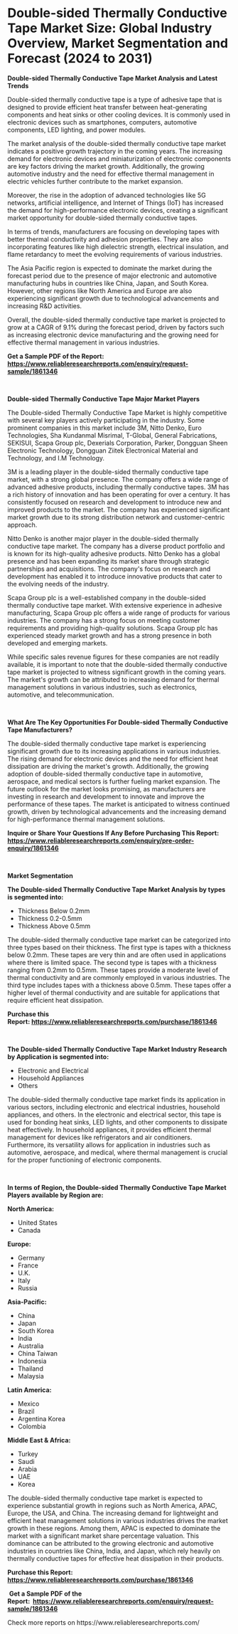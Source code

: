 <p><h1>Double-sided Thermally Conductive Tape Market Size: Global Industry Overview, Market Segmentation and Forecast (2024 to 2031)</h1></p><p><strong>Double-sided Thermally Conductive Tape Market Analysis and Latest Trends</strong></p>
<p><p>Double-sided thermally conductive tape is a type of adhesive tape that is designed to provide efficient heat transfer between heat-generating components and heat sinks or other cooling devices. It is commonly used in electronic devices such as smartphones, computers, automotive components, LED lighting, and power modules.</p><p>The market analysis of the double-sided thermally conductive tape market indicates a positive growth trajectory in the coming years. The increasing demand for electronic devices and miniaturization of electronic components are key factors driving the market growth. Additionally, the growing automotive industry and the need for effective thermal management in electric vehicles further contribute to the market expansion.</p><p>Moreover, the rise in the adoption of advanced technologies like 5G networks, artificial intelligence, and Internet of Things (IoT) has increased the demand for high-performance electronic devices, creating a significant market opportunity for double-sided thermally conductive tapes.</p><p>In terms of trends, manufacturers are focusing on developing tapes with better thermal conductivity and adhesion properties. They are also incorporating features like high dielectric strength, electrical insulation, and flame retardancy to meet the evolving requirements of various industries.</p><p>The Asia Pacific region is expected to dominate the market during the forecast period due to the presence of major electronic and automotive manufacturing hubs in countries like China, Japan, and South Korea. However, other regions like North America and Europe are also experiencing significant growth due to technological advancements and increasing R&D activities.</p><p>Overall, the double-sided thermally conductive tape market is projected to grow at a CAGR of 9.1% during the forecast period, driven by factors such as increasing electronic device manufacturing and the growing need for effective thermal management in various industries.</p></p>
<p><strong>Get a Sample PDF of the Report:&nbsp; <a href="https://www.reliableresearchreports.com/enquiry/request-sample/1861346">https://www.reliableresearchreports.com/enquiry/request-sample/1861346</a></strong></p>
<p>&nbsp;</p>
<p><strong>Double-sided Thermally Conductive Tape Major Market Players</strong></p>
<p><p>The Double-sided Thermally Conductive Tape Market is highly competitive with several key players actively participating in the industry. Some prominent companies in this market include 3M, Nitto Denko, Euro Technologies, Sha Kundanmal Misrimal, T-Global, General Fabrications, SEKISUI, Scapa Group plc, Dexerials Corporation, Parker, Dongguan Sheen Electronic Technology, Dongguan Ziitek Electronical Material and Technology, and I.M Technology.</p><p>3M is a leading player in the double-sided thermally conductive tape market, with a strong global presence. The company offers a wide range of advanced adhesive products, including thermally conductive tapes. 3M has a rich history of innovation and has been operating for over a century. It has consistently focused on research and development to introduce new and improved products to the market. The company has experienced significant market growth due to its strong distribution network and customer-centric approach.</p><p>Nitto Denko is another major player in the double-sided thermally conductive tape market. The company has a diverse product portfolio and is known for its high-quality adhesive products. Nitto Denko has a global presence and has been expanding its market share through strategic partnerships and acquisitions. The company's focus on research and development has enabled it to introduce innovative products that cater to the evolving needs of the industry.</p><p>Scapa Group plc is a well-established company in the double-sided thermally conductive tape market. With extensive experience in adhesive manufacturing, Scapa Group plc offers a wide range of products for various industries. The company has a strong focus on meeting customer requirements and providing high-quality solutions. Scapa Group plc has experienced steady market growth and has a strong presence in both developed and emerging markets.</p><p>While specific sales revenue figures for these companies are not readily available, it is important to note that the double-sided thermally conductive tape market is projected to witness significant growth in the coming years. The market's growth can be attributed to increasing demand for thermal management solutions in various industries, such as electronics, automotive, and telecommunication.</p></p>
<p>&nbsp;</p>
<p><strong>What Are The Key Opportunities For Double-sided Thermally Conductive Tape Manufacturers?</strong></p>
<p><p>The double-sided thermally conductive tape market is experiencing significant growth due to its increasing applications in various industries. The rising demand for electronic devices and the need for efficient heat dissipation are driving the market's growth. Additionally, the growing adoption of double-sided thermally conductive tape in automotive, aerospace, and medical sectors is further fueling market expansion. The future outlook for the market looks promising, as manufacturers are investing in research and development to innovate and improve the performance of these tapes. The market is anticipated to witness continued growth, driven by technological advancements and the increasing demand for high-performance thermal management solutions.</p></p>
<p><strong>Inquire or Share Your Questions If Any Before Purchasing This Report: <a href="https://www.reliableresearchreports.com/enquiry/pre-order-enquiry/1861346">https://www.reliableresearchreports.com/enquiry/pre-order-enquiry/1861346</a></strong></p>
<p>&nbsp;</p>
<p><strong>Market Segmentation</strong></p>
<p><strong>The Double-sided Thermally Conductive Tape Market Analysis by types is segmented into:</strong></p>
<p><ul><li>Thickness Below 0.2mm</li><li>Thickness 0.2-0.5mm</li><li>Thickness Above 0.5mm</li></ul></p>
<p><p>The double-sided thermally conductive tape market can be categorized into three types based on their thickness. The first type is tapes with a thickness below 0.2mm. These tapes are very thin and are often used in applications where there is limited space. The second type is tapes with a thickness ranging from 0.2mm to 0.5mm. These tapes provide a moderate level of thermal conductivity and are commonly employed in various industries. The third type includes tapes with a thickness above 0.5mm. These tapes offer a higher level of thermal conductivity and are suitable for applications that require efficient heat dissipation.</p></p>
<p><strong>Purchase this Report:&nbsp;<a href="https://www.reliableresearchreports.com/purchase/1861346">https://www.reliableresearchreports.com/purchase/1861346</a></strong></p>
<p>&nbsp;</p>
<p><strong>The Double-sided Thermally Conductive Tape Market Industry Research by Application is segmented into:</strong></p>
<p><ul><li>Electronic and Electrical</li><li>Household Appliances</li><li>Others</li></ul></p>
<p><p>The double-sided thermally conductive tape market finds its application in various sectors, including electronic and electrical industries, household appliances, and others. In the electronic and electrical sector, this tape is used for bonding heat sinks, LED lights, and other components to dissipate heat effectively. In household appliances, it provides efficient thermal management for devices like refrigerators and air conditioners. Furthermore, its versatility allows for application in industries such as automotive, aerospace, and medical, where thermal management is crucial for the proper functioning of electronic components.</p></p>
<p>&nbsp;</p>
<p><strong>In terms of Region, the Double-sided Thermally Conductive Tape Market Players available by Region are:</strong></p>
<p>
    <p> <strong> North America: </strong>
        <ul>
            <li>United States</li>
            <li>Canada</li>
        </ul>
        </p> 
    <p> <strong> Europe: </strong>
        <ul>
            <li>Germany</li>
            <li>France</li>
            <li>U.K.</li>
            <li>Italy</li>
            <li>Russia</li>
        </ul>
        </p> 
    <p> <strong> Asia-Pacific: </strong>
        <ul>
            <li>China</li>
            <li>Japan</li>
            <li>South Korea</li>
            <li>India</li>
            <li>Australia</li>
            <li>China Taiwan</li>
            <li>Indonesia</li>
            <li>Thailand</li>
            <li>Malaysia</li>
        </ul>
        </p> 
    <p> <strong> Latin America: </strong>
        <ul>
            <li>Mexico</li>
            <li>Brazil</li>
            <li>Argentina Korea</li>
            <li>Colombia</li>
        </ul>
        </p> 
    <p> <strong> Middle East & Africa: </strong>
        <ul>
            <li>Turkey</li>
            <li>Saudi</li>
            <li>Arabia</li>
            <li>UAE</li>
            <li>Korea</li>
        </ul>
    </p>
    </p>
<p><p>The double-sided thermally conductive tape market is expected to experience substantial growth in regions such as North America, APAC, Europe, the USA, and China. The increasing demand for lightweight and efficient heat management solutions in various industries drives the market growth in these regions. Among them, APAC is expected to dominate the market with a significant market share percentage valuation. This dominance can be attributed to the growing electronic and automotive industries in countries like China, India, and Japan, which rely heavily on thermally conductive tapes for effective heat dissipation in their products.</p></p>
<p><strong>Purchase this Report: <a href="https://www.reliableresearchreports.com/purchase/1861346">https://www.reliableresearchreports.com/purchase/1861346</a></strong></p>
<p>&nbsp;<strong>Get a Sample PDF of the Report:&nbsp;&nbsp;<a href="https://www.reliableresearchreports.com/enquiry/request-sample/1861346">https://www.reliableresearchreports.com/enquiry/request-sample/1861346</a></strong></p>
<p><strong></strong></p>
<p>Check more reports on https://www.reliableresearchreports.com/</p>
